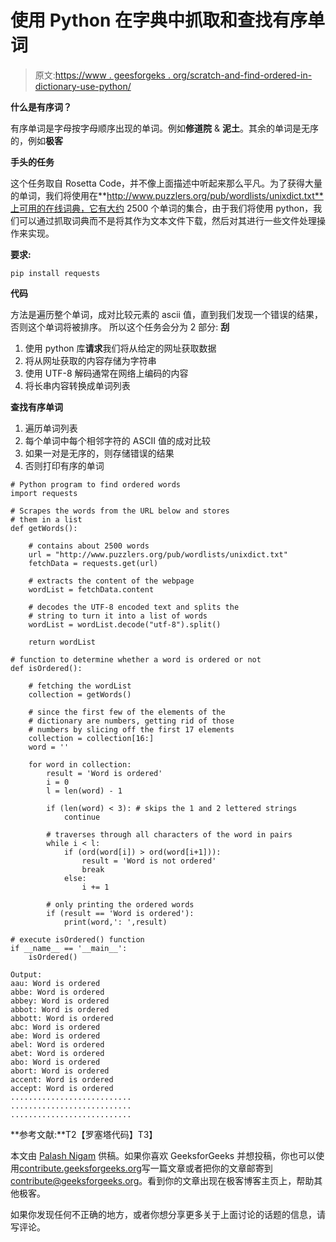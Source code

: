 # 使用 Python 在字典中抓取和查找有序单词

> 原文:[https://www . geesforgeks . org/scratch-and-find-ordered-in-dictionary-use-python/](https://www.geeksforgeeks.org/scraping-and-finding-ordered-words-in-a-dictionary-using-python/)

**什么是有序词？**

有序单词是字母按字母顺序出现的单词。例如**修道院** & **泥土**。其余的单词是无序的，例如**极客**

**手头的任务**

这个任务取自 Rosetta Code，并不像上面描述中听起来那么平凡。为了获得大量的单词，我们将使用在**http://www.puzzlers.org/pub/wordlists/unixdict.txt**上可用的在线词典，它有大约 2500 个单词的集合，由于我们将使用 python，我们可以通过抓取词典而不是将其作为文本文件下载，然后对其进行一些文件处理操作来实现。

**要求:**

```
pip install requests
```

**代码**

方法是遍历整个单词，成对比较元素的 ascii 值，直到我们发现一个错误的结果，否则这个单词将被排序。
所以这个任务会分为 2 部分:
**刮**

1.  使用 python 库**请求**我们将从给定的网址获取数据
2.  将从网址获取的内容存储为字符串
3.  使用 UTF-8 解码通常在网络上编码的内容
4.  将长串内容转换成单词列表

**查找有序单词**

1.  遍历单词列表
2.  每个单词中每个相邻字符的 ASCII 值的成对比较
3.  如果一对是无序的，则存储错误的结果
4.  否则打印有序的单词

```
# Python program to find ordered words
import requests

# Scrapes the words from the URL below and stores 
# them in a list
def getWords():

    # contains about 2500 words
    url = "http://www.puzzlers.org/pub/wordlists/unixdict.txt"
    fetchData = requests.get(url)

    # extracts the content of the webpage
    wordList = fetchData.content

    # decodes the UTF-8 encoded text and splits the 
    # string to turn it into a list of words
    wordList = wordList.decode("utf-8").split()

    return wordList

# function to determine whether a word is ordered or not
def isOrdered():

    # fetching the wordList
    collection = getWords()

    # since the first few of the elements of the 
    # dictionary are numbers, getting rid of those
    # numbers by slicing off the first 17 elements
    collection = collection[16:]
    word = ''

    for word in collection:
        result = 'Word is ordered'
        i = 0
        l = len(word) - 1

        if (len(word) < 3): # skips the 1 and 2 lettered strings
            continue

        # traverses through all characters of the word in pairs
        while i < l:         
            if (ord(word[i]) > ord(word[i+1])):
                result = 'Word is not ordered'
                break
            else:
                i += 1

        # only printing the ordered words
        if (result == 'Word is ordered'):
            print(word,': ',result)

# execute isOrdered() function
if __name__ == '__main__':
    isOrdered()
```

```
Output:
aau: Word is ordered
abbe: Word is ordered
abbey: Word is ordered
abbot: Word is ordered
abbott: Word is ordered
abc: Word is ordered
abe: Word is ordered
abel: Word is ordered
abet: Word is ordered
abo: Word is ordered
abort: Word is ordered
accent: Word is ordered
accept: Word is ordered
...........................
...........................
...........................

```

**参考文献:**T2【罗塞塔代码】T3】

本文由 [Palash Nigam](https://www.linkedin.com/in/palash25) 供稿。如果你喜欢 GeeksforGeeks 并想投稿，你也可以使用[contribute.geeksforgeeks.org](http://www.contribute.geeksforgeeks.org)写一篇文章或者把你的文章邮寄到 contribute@geeksforgeeks.org。看到你的文章出现在极客博客主页上，帮助其他极客。

如果你发现任何不正确的地方，或者你想分享更多关于上面讨论的话题的信息，请写评论。